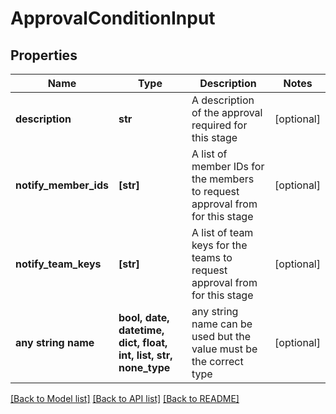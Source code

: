 # ApprovalConditionInput


## Properties
Name | Type | Description | Notes
------------ | ------------- | ------------- | -------------
**description** | **str** | A description of the approval required for this stage | [optional] 
**notify_member_ids** | **[str]** | A list of member IDs for the members to request approval from for this stage | [optional] 
**notify_team_keys** | **[str]** | A list of team keys for the teams to request approval from for this stage | [optional] 
**any string name** | **bool, date, datetime, dict, float, int, list, str, none_type** | any string name can be used but the value must be the correct type | [optional]

[[Back to Model list]](../README.md#documentation-for-models) [[Back to API list]](../README.md#documentation-for-api-endpoints) [[Back to README]](../README.md)


